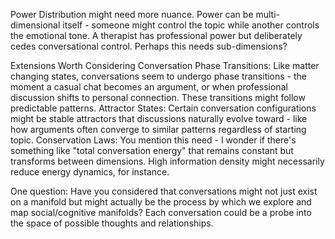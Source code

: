Power Distribution might need more nuance. Power can be multi-dimensional itself - someone might control the topic while another controls the emotional tone. A therapist has professional power but deliberately cedes conversational control. Perhaps this needs sub-dimensions?


Extensions Worth Considering
Conversation Phase Transitions: Like matter changing states, conversations seem to undergo phase transitions - the moment a casual chat becomes an argument, or when professional discussion shifts to personal connection. These transitions might follow predictable patterns.
Attractor States: Certain conversation configurations might be stable attractors that discussions naturally evolve toward - like how arguments often converge to similar patterns regardless of starting topic.
Conservation Laws: You mention this need - I wonder if there's something like "total conversation energy" that remains constant but transforms between dimensions. High information density might necessarily reduce energy dynamics, for instance.



One question: Have you considered that conversations might not just exist on a manifold but might actually be the process by which we explore and map social/cognitive manifolds? Each conversation could be a probe into the space of possible thoughts and relationships.